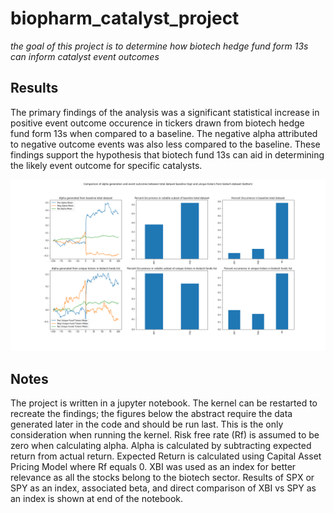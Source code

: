 # biopharm_catalyst_project
*the goal of this project is to determine how biotech hedge fund form 13s can inform catalyst event outcomes*

## Results
The primary findings of the analysis was a significant statistical increase in positive event outcome occurence in tickers drawn from biotech hedge fund form 13s when compared to a baseline. The negative alpha attributed to negative outcome events was also less compared to the baseline. These findings support the hypothesis that biotech fund 13s can aid in determining the likely event outcome for specific catalysts.

![results_image](output.png)



## Notes
The project is written in a jupyter notebook. The kernel can be restarted to recreate the findings; the figures below the abstract require the data generated later in the code and should be run last. This is the only consideration when running the kernel. Risk free rate (Rf) is assumed to be zero when calculating alpha. Alpha is calculated by subtracting expected return from actual return. Expected Return is calculated using Capital Asset Pricing Model where Rf equals 0. XBI was used as an index for better relevance as all the stocks belong to the biotech sector. Results of SPX or SPY as an index, associated beta, and direct comparison of XBI vs SPY as an index is shown at end of the notebook.  
